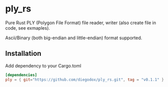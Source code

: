 # ply_rs

Pure Rust PLY (Polygon File Format) file reader, writer (also create file in code, see exmaples).

Ascii/Binary (both big-endian and little-endian) format supported.

## Installation

Add dependency to your Cargo.toml

```toml
[dependencies]
ply = { git="https://github.com/diegodox/ply_rs.git", tag = "v0.1.1" }
```

